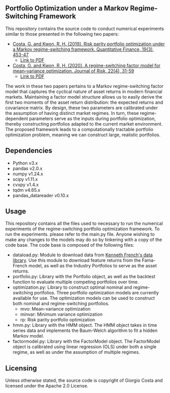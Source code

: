 ## Portfolio Optimization under a Markov Regime-Switching Framework ##
 This repository contains the source code to conduct numerical experiments similar to those presented in the following two papers:
 - [Costa, G. and Kwon, R. H. (2019). Risk parity portfolio optimization under a Markov regime-switching framework. Quantitative Finance, 19(3), 453-47](https://www.tandfonline.com/doi/abs/10.1080/14697688.2018.1486036?journalCode=rquf20)
    - [Link to PDF](https://www.researchgate.net/profile/Giorgio-Costa-2/publication/326756996_Risk_parity_portfolio_optimization_under_a_Markov_regime-switching_framework/links/5e0992d74585159aa4a47d19/Risk-parity-portfolio-optimization-under-a-Markov-regime-switching-framework.pdf)
 - [Costa, G. and Kwon, R. H. (2020). A regime-switching factor model for mean–variance optimization. Journal of Risk, 22(4), 31-59](https://www.risk.net/journal-of-operational-risk/7535001/a-regime-switching-factor-model-for-mean-variance-optimization)
    - [Link to PDF](https://www.researchgate.net/profile/Giorgio-Costa-2/publication/341752309_A_Regime-Switching_Factor_Model_for_Mean-Variance_Optimization/links/61ddd756323a2268f9997b5f/A-Regime-Switching-Factor-Model-for-Mean-Variance-Optimization.pdf)
 
The work in these two papers pertains to a Markov regime-switching factor model that captures the cyclical nature of asset returns in modern financial markets. Maintaining a factor model structure allows us to easily derive the first two moments of the asset return distribution: the expected returns and covariance matrix. By design, these two parameters are calibrated under the assumption of having distinct market regimes. In turn, these regime-dependent parameters serve as the inputs during portfolio optimization, thereby constructing portfolios adapted to the current market environment. The proposed framework leads to a computationally tractable portfolio optimization problem, meaning we can construct large, realistic portfolios. 

## Dependencies ##
- Python v3.x
- pandas v2.0.x
- numpy v1.24.x
- scipy v1.11.x
- cvxpy v1.4.x
- tqdm v4.65.x
- pandas_datareader v0.10.x

## Usage ##
This repository contains all the files used to necessary to run the numerical experiments of the regime-switching portfolio optimization framework. To run the experiments. please refer to the main.py file. Anyone wishing to make any changes to the models may do so by tinkering with a copy of the code base. The code base is composed of the following files:
- dataload.py: Module to download data from [Kenneth French's data library](https://mba.tuck.dartmouth.edu/pages/faculty/ken.french/data_library.html). Use this module to download feature returns from the Fama-French model, as well as the Industry Portfolios to serve as the asset returns.
- portfolio.py: Library with the Portfolio object, as well as the backtest function to evaluate multiple competing portfolios over time. 
- optimization.py: Library to construct optimal nominal and regime-switching portfolios. Three portfolio optimization models are currently available for use. The optimization models can be used to construct both nominal and regime-switching portfolios. 
   - mvo: Mean-variance optimization
   - minvar: Minimum variance optimization
   - rp: Risk parity portfolio optimization
- hmm.py: Library with the HMM object. The HMM object takes in time series data and implements the Baum-Welch algorithm to fit a hidden Markov model. 
- factormodel.py: Library with the FactorModel object. The FactorModel object is calibrated using linear regression (OLS) under both a single regime, as well as under the assumption of multiple regimes. 

## Licensing ##
Unless otherwise stated, the source code is copyright of Giorgio Costa and licensed under the Apache 2.0 License.
